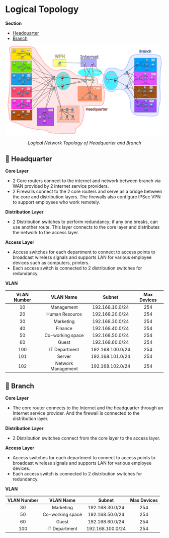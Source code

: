 # Logical Topology

<div class="warning">

**Section**

- [Headquarter](#-headquarter)
- [Branch](#-branch)

</div>

![network logical topology image](../../images/networkdesign/topology-sectioned_v2.jpg)

*<p style="text-align: center;">Logical Network Topology of Headquarter and Branch</p>*

## 🔴 Headquarter

**Core Layer**
- 2 Core routers connect to the internet and network between branch via WAN provided by 2 internet service providers.
- 2 Firewalls connect to the 2 core routers and serve as a bridge between the core and distribution layers. The firewalls also configure IPSec VPN to support employees who work remotely.

**Distribution Layer**
- 2 Distribution switches to perform redundancy; if any one breaks, can use another route. This layer connects to the core layer and distributes the network to the access layer.

**Access Layer**
- Access switches for each department to connect to access points to broadcast wireless signals and supports LAN for various employee devices such as computers, printers.
- Each access switch is connected to 2 distribution switches for redundancy.

**VLAN**

| VLAN Number | VLAN Name | Subnet | Max Devices |
| :-: | :-: | :-: | :-: |
| 10 | Management | 192.168.10.0/24 | 254 |
| 20 | Human Resource | 192.168.20.0/24 | 254 |
| 30 | Marketing | 192.168.30.0/24 | 254 |
| 40 | Finance | 192.168.40.0/24 | 254 |
| 50 | Co-working space | 192.168.50.0/24 | 254 |
| 60 | Guest | 192.168.60.0/24 | 254 |
| 100 | IT Department | 192.168.100.0/24 | 254 |
| 101 | Server | 192.168.101.0/24 | 254 |
| 102 | Network Management | 192.168.102.0/24 | 254 |


## 🔵 Branch

**Core Layer**
- The core router connects to the Internet and the headquarter through an Internet service provider. And the firewall is connected to the distribution layer.

**Distribution Layer**
- 2 Distribution switches connect from the core layer to the access layer.

**Access Layer**
- Access switches for each department to connect to access points to broadcast wireless signals and supports LAN for various employee devices.
- Each access switch is connected to 2 distribution switches for redundancy.

**VLAN**

| VLAN Number | VLAN Name | Subnet | Max Devices |
| :-: | :-: | :-: | :-: |
| 30 | Marketing | 192.168.30.0/24 | 254 |
| 50 | Co-working space | 192.168.50.0/24 | 254 |
| 60 | Guest | 192.168.60.0/24 | 254 |
| 100 | IT Department | 192.168.100.0/24 | 254 |